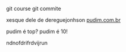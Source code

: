 git course
git commite

xesque dele de dereguejonhson
[pudim.com.br](http://www.pudim.com.br)

pudim é top? pudim é 10!

ndnofdrifrdvijrun